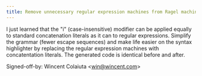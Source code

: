```yaml
---
title: Remove unnecessary regular expression machines from Ragel machine (wikitext, 3de5048)
---
```


I just learned that the "i" (case-insensitive) modifier can be applied equally to standard concatenation literals as it can to regular expressions. Simplify the grammar (fewer escape sequences) and make life easier on the syntax highlighter by replacing the regular expression machines with concatentation literals. The generated code is identical before and after.

Signed-off-by: Wincent Colaiuta &lt;win@wincent.com&gt;
